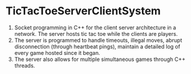# TicTacToeServerClientSystem

1) Socket programming in C++ for the client server architecture in a network. The server hosts tic tac toe while the clients are players.
2) The server is programmed to handle timeouts, illegal moves, abrupt disconnection (through heartbeat pings), maintain a detailed log of every game hosted since it began.
3) The server also allows for multiple simultaneous games through C++ threads.
